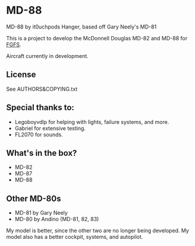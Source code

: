 # MD-88
MD-88 by it0uchpods Hanger, based off Gary Neely's MD-81

This is a project to develop the McDonnell Douglas MD-82 and MD-88 for [FGFS](http://www.flightgear.org/).

Aircraft currently in development.

## License

See AUTHORS&COPYING.txt

## Special thanks to:
* Legoboyvdlp for helping with lights, failure systems, and more.
* Gabriel for extensive testing.
* FL2070 for sounds.

## What's in the box?
* MD-82
* MD-87
* MD-88

## Other MD-80s
* MD-81 by Gary Neely
* MD-80 by Andino (MD-81, 82, 83)

My model is better, since the other two are no longer being developed. My model also has a better cockpit, systems, and autopilot.